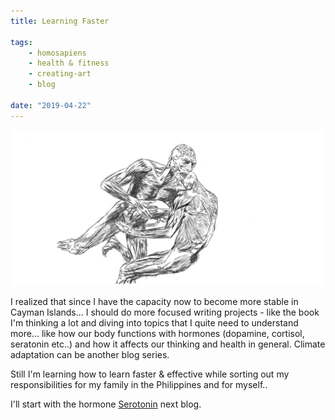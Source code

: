```yaml
---
title: Learning Faster

tags:
    - homosapiens
    - health & fitness
    - creating-art
    - blog	

date: "2019-04-22"
---
```

<img src="skinned-football.jpg" alt="skinned-footballers" width="700px" />

<br>


I realized that since I have the capacity now to become more stable in Cayman Islands... I should do more focused writing projects - like the book I'm thinking a lot and diving into topics that I quite need to understand more... like how our body functions with hormones (dopamine, cortisol, seratonin etc..) and how it affects our thinking and health in general. Climate adaptation can be another blog series. 

Still I'm learning how to learn faster & effective while sorting out my responsibilities for my family in the Philippines and for myself..

I'll start with the hormone [Serotonin](https://tech-stoic.github.io/serotonin/) next blog.